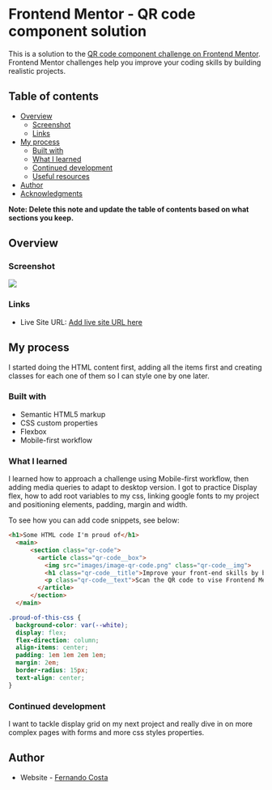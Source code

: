 # Frontend Mentor - QR code component solution

This is a solution to the [QR code component challenge on Frontend Mentor](https://www.frontendmentor.io/challenges/qr-code-component-iux_sIO_H). Frontend Mentor challenges help you improve your coding skills by building realistic projects. 

## Table of contents

- [Overview](#overview)
  - [Screenshot](#screenshot)
  - [Links](#links)
- [My process](#my-process)
  - [Built with](#built-with)
  - [What I learned](#what-i-learned)
  - [Continued development](#continued-development)
  - [Useful resources](#useful-resources)
- [Author](#author)
- [Acknowledgments](#acknowledgments)

**Note: Delete this note and update the table of contents based on what sections you keep.**

## Overview

### Screenshot

![](/overview/qr-code-challenge%20overview.png.jpg)

### Links

- Live Site URL: [Add live site URL here](https://ffernandocosta.github.io/QR-Code-component-challenge/)

## My process

I started doing the HTML content first, adding all the items first and creating classes for each one of them so I can style one by one later.

### Built with

- Semantic HTML5 markup
- CSS custom properties
- Flexbox
- Mobile-first workflow

### What I learned

I learned how to approach a challenge using Mobile-first workflow, then adding media queries to adapt to desktop version. I got to practice Display flex, how to add root variables to my css, linking google fonts to my project and positioning elements, padding, margin and width.

To see how you can add code snippets, see below:

```html
<h1>Some HTML code I'm proud of</h1>
  <main>
      <section class="qr-code">
        <article class="qr-code__box">
          <img src="images/image-qr-code.png" class="qr-code__img">
          <h1 class="qr-code__title">Improve your front-end skills by building projects</h1>
          <p class="qr-code__text">Scan the QR code to vise Frontend Mentor and take your coding skills to the next level</p>
        </article>
      </section>
  </main>
```
```css
.proud-of-this-css {
  background-color: var(--white);
  display: flex;
  flex-direction: column;
  align-items: center;
  padding: 1em 1em 2em 1em;
  margin: 2em;
  border-radius: 15px;
  text-align: center;
}
```


### Continued development

I want to tackle display grid on my next project and really dive in on more complex pages with forms and more css styles properties.

## Author

- Website - [Fernando Costa](https://github.com/ffernandocosta)

